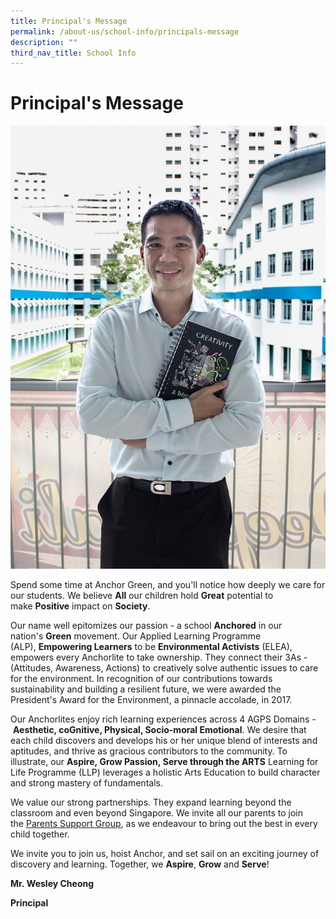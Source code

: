 ```yaml
---
title: Principal's Message
permalink: /about-us/school-info/principals-message
description: ""
third_nav_title: School Info
---
```

Principal's Message
===================

![Principal of Ancho Green Primary School, Mr. Wesley Cheong](/images/Wesley%20Cheong.jpg)

Spend some time at Anchor Green, and you'll notice how deeply we care for our students. We believe **All** our children hold **Great** potential to make **Positive** impact on **Society**.

Our name well epitomizes our passion - a school **Anchored** in our nation's **Green** movement. Our Applied Learning Programme (ALP), **Empowering Learners** to be **Environmental Activists** (ELEA), empowers every Anchorlite to take ownership. They connect their 3As - (Attitudes, Awareness, Actions) to creatively solve authentic issues to care for the environment. In recognition of our contributions towards sustainability and building a resilient future, we were awarded the President's Award for the Environment, a pinnacle accolade, in 2017.

Our Anchorlites enjoy rich learning experiences across 4 AGPS Domains - **Aesthetic, coGnitive, Physical, Socio-moral Emotional**. We desire that each child discovers and develops his or her unique blend of interests and aptitudes, and thrive as gracious contributors to the community. To illustrate, our **Aspire, Grow Passion, Serve through the ARTS** Learning for Life Programme (LLP) leverages a holistic Arts Education to build character and strong mastery of fundamentals. 

We value our strong partnerships. They expand learning beyond the classroom and even beyond Singapore. We invite all our parents to join the [Parents Support Group](/partners/parent-support-group-psg), as we endeavour to bring out the best in every child together.

We invite you to join us, hoist Anchor, and set sail on an exciting journey of discovery and learning. Together, we **Aspire**, **Grow** and **Serve**!

  

**Mr. Wesley Cheong** 

**Principal**
